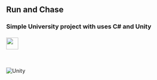 <h2> Run and Chase </a> </h2>

<h3>Simple University project with uses C# and Unity </h3>

<h4>
 <img src="https://media.giphy.com/media/fxeeuml8GaESfmuE4z/giphy-downsized-large.gif" height="32"/>
</h4>
 
<img src="https://media.giphy.com/media/fxeeuml8GaESfmuE4z/giphy-downsized-large.gif" height="16"/>

![Unity](https://img.shields.io/badge/unity-%230095D5.svg?style=for-the-badge&logo=unity&logoColor=black)
